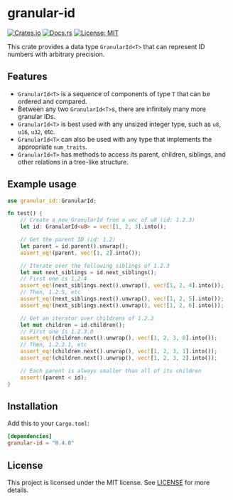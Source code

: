 # granular-id

[![Crates.io](https://img.shields.io/crates/v/granular-id.svg)](https://crates.io/crates/granular-id)
[![Docs.rs](https://docs.rs/granular-id/badge.svg)](https://docs.rs/granular-id)
[![License: MIT](https://img.shields.io/badge/License-MIT-yellow.svg)](https://opensource.org/licenses/MIT)

This crate provides a data type `GranularId<T>` that can represent ID numbers with arbitrary precision.

## Features

- `GranularId<T>` is a sequence of components of type `T` that can be ordered and compared.
- Between any two `GranularId<T>`s, there are infinitely many more granular IDs.
- `GranularId<T>` is best used with any unsized integer type, such as `u8`, `u16`, `u32`, etc.
- `GranularId<T>` can also be used with any type that implements the appropriate `num_traits`.
- `GranularId<T>` has methods to access its parent, children, siblings, and other relations in a tree-like structure.

## Example usage

```rust
use granular_id::GranularId;

fn test() {
    // Create a new GranularId from a vec of u8 (id: 1.2.3)
    let id: GranularId<u8> = vec![1, 2, 3].into();

    // Get the parent ID (id: 1.2)
    let parent = id.parent().unwrap();
    assert_eq!(parent, vec![1, 2].into());

    // Iterate over the following siblings of 1.2.3
    let mut next_siblings = id.next_siblings();
    // First one is 1.2.4
    assert_eq!(next_siblings.next().unwrap(), vec![1, 2, 4].into());
    // Then, 1.2.5, etc
    assert_eq!(next_siblings.next().unwrap(), vec![1, 2, 5].into());
    assert_eq!(next_siblings.next().unwrap(), vec![1, 2, 6].into());

    // Get an iterator over childrens of 1.2.3
    let mut children = id.children();
    // First one is 1.2.3.0
    assert_eq!(children.next().unwrap(), vec![1, 2, 3, 0].into());
    // Then, 1.2.3.1, etc
    assert_eq!(children.next().unwrap(), vec![1, 2, 3, 1].into());
    assert_eq!(children.next().unwrap(), vec![1, 2, 3, 2].into());

    // Each parent is always smaller than all of its children
    assert!(parent < id);
}
```

## Installation

Add this to your `Cargo.toml`:

```toml
[dependencies]
granular-id = "0.4.0"
```

## License

This project is licensed under the MIT license. See [LICENSE](LICENSE) for more details.
